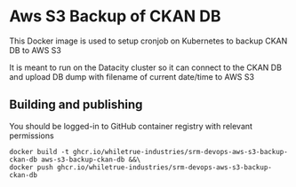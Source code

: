 # Aws S3 Backup of CKAN DB

This Docker image is used to setup cronjob on Kubernetes to backup CKAN DB to AWS S3

It is meant to run on the Datacity cluster so it can connect to the CKAN DB 
and upload DB dump with filename of current date/time to AWS S3

## Building and publishing

You should be logged-in to GitHub container registry with relevant permissions

```
docker build -t ghcr.io/whiletrue-industries/srm-devops-aws-s3-backup-ckan-db aws-s3-backup-ckan-db &&\
docker push ghcr.io/whiletrue-industries/srm-devops-aws-s3-backup-ckan-db
```